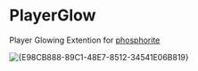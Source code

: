 # PlayerGlow

Player Glowing Extention for [phosphorite](https://github.com/BrokenSt0ne/phosphorite)

![{E98CB888-89C1-48E7-8512-34541E06B819}](https://github.com/user-attachments/assets/3d3fde9e-3870-4584-9213-9277f3c9688c)
